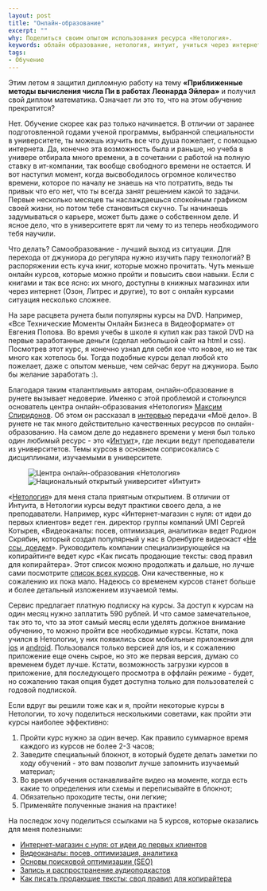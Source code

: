 ```yaml
---
layout: post
title: "Онлайн-образование"
excerpt: ""
why: Поделиться своим опытом использования ресурса «Нетология».
keywords: облайн образование, нетология, интуит, учиться через интернет
tags:
- Обучение
---
```


Этим летом я защитил дипломную работу на тему **«Приближенные методы вычисления числа Пи в работах Леонарда Эйлера»**
и получил свой диплом математика. Означает ли это то, что на этом обучение прекратится? 

Нет. Обучение скорее как раз только начинается. В отличии от заранее подготовленной годами ученой программы, выбранной 
специальности в университете, ты можешь изучить все что душа пожелает, с помощью интернета. Да, конечно эта возможность
была и раньше, но учеба в универе отбирала много времени, а в сочетании с работой на полную ставку в ит-компании, так 
вообще свободного времени не остается. И вот наступил момент, когда высвободилось огромное количество времени, которое
по началу не знаешь на что потратить, ведь ты привык что его нет, что ты всегда занят решением какой то задачи. Первые несколько месяцев
ты наслаждаешься спокойным графиком своей жизни, но потом тебе становиться скучно. Ты начинаешь задумываться о карьере,
может быть даже о собственном деле. И ясное дело, что в университете врят ли чему то из теперь необходимого тебя научили.
                                                                                                                            
Что делать? Самообразование - лучший выход из ситуации. Для перехода от джуниора до регуляра нужно изучить пару технологий? 
В распоряжении есть куча книг, которые можно прочитать. Чуть меньше онлайн курсов, которые можно пройти и повысить свои навыки.
Если с книгами и так все ясно: их много, доступны в книжных магазинах или через интернет (Озон, Литрес и другие), то вот с 
онлайн курсами ситуация несколько сложнее.

На заре расцвета рунета были популярны курсы на DVD. Например, «Все Технические Моменты Онлайн Бизнеса в Видеоформате» 
от Евгения Попова. Во время учебы в школе я купил как раз такой DVD на первые заработанные деньги (сделал небольшой сайт на html
и css). Посмотрев этот курс, я конечно узнал для себя кое что новое, но не так много как хотелось бы. Тогда подобные курсы
делал любой кто пожелает, даже с опытом меньше, чем сейчас берут на джуниора. Было бы желание заработать :).

Благодаря таким «талантливым» авторам, онлайн-образование в рунете вызывает недоверие. Именно с этой проблемой и столкнулся
основатель центра онлайн-образования «Нетология» [Максим Спиридонов](http://spiridonov.ru/). Об этом он рассказал в [интервью](http://www.youtube.com/watch?v=lYc1xcdKGTU) 
передачи «Моё дело». В рунете не так много действительно качественных ресурсов по онлайн-образованию. 
На самом деле до недавнего времени у меня был только один любимый ресурс - это «[Интуит](http://www.intuit.ru/)», 
где лекции ведут преподаватели из университетов. Темы курсов в основном соприсокались с дисциплинами, изучаемыми в университете. 

<figure class="folium normal bg-null">
    <img src="{{site.url}}/upload/article/2014/10/20/netology.png" alt="Центра онлайн-образования «Нетология»" />
    <img src="{{site.url}}/upload/article/2014/10/20/intuit.png" alt="Национальный открытый университет «Интуит»" />
</figure>

«[Нетология](http://netology.ru)» для меня стала приятным открытием. В отличии от Интуита, в Нетологии курсы ведут практики своего дела, а не преподаватели.
Например, курс «Интернет-магазин с нуля: от идеи до первых клиентов» ведет ген. директор группы компаний UMI Сергей Котырев,
«Видеоканалы: посев, оптимизация, аналитика» ведет Родион Скрябин, который создал популярный у нас в Оренбурге видеокаст «[Не ссы, доедем](http://vk.com/dontpiss)». 
Руководитель компании специализирующейся на копирайтинге ведет курс «Как писать продающие тексты: свод правил для копирайтера».
Этот список можно продолжать и дальше, но лучше сами посмотрите [список всех курсов](http://netology.ru/kursy). 
Они качественные, но к сожалению их пока мало. Надеюсь со временем курсов станет больше и более детальный изложением изучаемой темы.

Сервис предлагает платную подписку на курсы. За доступ к курсам на один месяц нужно заплатить 590 рублей. И что самое замечательное,
так это то, что за этот самый месяц если уделять должное внимание обучению, то можно пройти все необходимые курсы.
Кстати, пока учился в Нетологии, у них появились свои мобильные приложения для [ios](https://itunes.apple.com/ru/app/netologia-biblioteka-kursov/id912757819?mt=8) и [android](https://play.google.com/store/apps/details?id=ru.netology.app). 
Пользовался только версией для ios, и к сожалению приложение еще очень сырое, но это же первая версия, думаю со временем будет лучше. 
Кстати, возможность загрузки курсов в приложение, для последующего просмотра в оффлайн режиме - будет, 
но сожалению такая опция будет доступна только для пользователей с годовой подпиской.

Если вдруг вы решили тоже как и я, пройти некоторые курсы в Нетологии, то хочу поделиться несколькими советами, как 
пройти эти курсы наиболее эффективно:

1. Пройти курс нужно за один вечер. Как правило суммарное время каждого из курсов не более 2-3 часов;
2. Заведите специальный блокнот, в который будете делать заметки по ходу обучений - это вам позволит лучше запомнить изучаемый материал;
3. Во время обучения останавливайте видео на моменте, когда есть какие то определения или схемы и переписывайте в блокнот;
4. Обязательно проходите тесты, они легкие;
5. Применяйте полученные знания на практике!

На последок хочу поделиться ссылками на 5 курсов, которые оказались для меня полезными:

- [Интернет-магазин с нуля: от идеи до первых клиентов](http://netology.ru/kursy/internet-magazin-s-nulya-ot-idei-do-pervyh-klientov)
- [Видеоканалы: посев, оптимизация, аналитика](http://netology.ru/kursy/videokanaly)
- [Основы поисковой оптимизации (SEO)](http://netology.ru/kursy/osnovy-poiskovoy-optimizatsii-seo)
- [Запись и распространение аудиоподкастов](http://netology.ru/kursy/audiopodcasting)
- [Как писать продающие тексты: свод правил для копирайтера](http://netology.ru/kursy/prodayushie-teksty)
